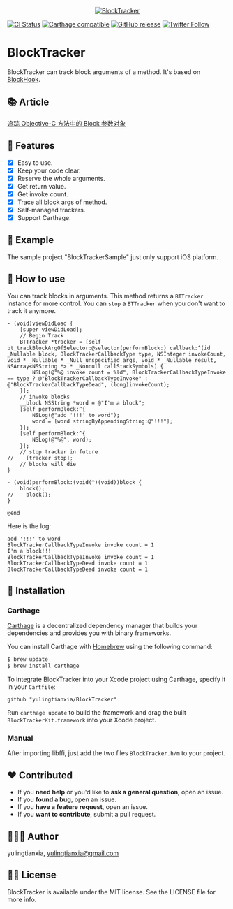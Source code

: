 <p align="center">
<a href="https://github.com/yulingtianxia/BlockTracker">
<img src="Assets/logo.png" alt="BlockTracker" />
</a>
</p>

[![CI Status](http://img.shields.io/travis/yulingtianxia/BlockTracker.svg?style=flat)](https://travis-ci.org/yulingtianxia/BlockTracker)
[![Carthage compatible](https://img.shields.io/badge/Carthage-compatible-4BC51D.svg?style=flat)](https://github.com/Carthage/Carthage)
[![GitHub release](https://img.shields.io/github/release/yulingtianxia/blocktracker.svg)](https://github.com/yulingtianxia/BlockTracker/releases)
[![Twitter Follow](https://img.shields.io/twitter/follow/yulingtianxia.svg?style=social&label=Follow)](https://twitter.com/yulingtianxia)

# BlockTracker

BlockTracker can track block arguments of a method. It's based on [BlockHook](https://github.com/yulingtianxia/BlockHook).

## 📚 Article

[追踪 Objective-C 方法中的 Block 参数对象](http://yulingtianxia.com/blog/2018/03/31/Track-Block-Arguments-of-Objective-C-Method/)

## 🌟 Features

- [x] Easy to use.
- [x] Keep your code clear.
- [x] Reserve the whole arguments.
- [x] Get return value.
- [x] Get invoke count. 
- [x] Trace all block args of method.
- [x] Self-managed trackers.
- [x] Support Carthage.

## 🔮 Example

The sample project "BlockTrackerSample" just only support iOS platform.

## 🐒 How to use

You can track blocks in arguments. This method returns a `BTTracker` instance for more control. You can `stop` a `BTTracker` when you don't want to track it anymore.

```
- (void)viewDidLoad {
    [super viewDidLoad];
    // Begin Track
    BTTracker *tracker = [self bt_trackBlockArgOfSelector:@selector(performBlock:) callback:^(id  _Nullable block, BlockTrackerCallbackType type, NSInteger invokeCount, void * _Nullable * _Null_unspecified args, void * _Nullable result, NSArray<NSString *> * _Nonnull callStackSymbols) {
        NSLog(@"%@ invoke count = %ld", BlockTrackerCallbackTypeInvoke == type ? @"BlockTrackerCallbackTypeInvoke" : @"BlockTrackerCallbackTypeDead", (long)invokeCount);
    }];
    // invoke blocks
    __block NSString *word = @"I'm a block";
    [self performBlock:^{
        NSLog(@"add '!!!' to word");
        word = [word stringByAppendingString:@"!!!"];
    }];
    [self performBlock:^{
        NSLog(@"%@", word);
    }];
    // stop tracker in future
//    [tracker stop];
    // blocks will die
}

- (void)performBlock:(void(^)(void))block {
    block();
//    block();
}

@end
```

Here is the log:

```
add '!!!' to word
BlockTrackerCallbackTypeInvoke invoke count = 1
I'm a block!!!
BlockTrackerCallbackTypeInvoke invoke count = 1
BlockTrackerCallbackTypeDead invoke count = 1
BlockTrackerCallbackTypeDead invoke count = 1
```

## 📲 Installation

### Carthage

[Carthage](https://github.com/Carthage/Carthage) is a decentralized dependency manager that builds your dependencies and provides you with binary frameworks.

You can install Carthage with [Homebrew](http://brew.sh/) using the following command:

```bash
$ brew update
$ brew install carthage
```

To integrate BlockTracker into your Xcode project using Carthage, specify it in your `Cartfile`:

```ogdl
github "yulingtianxia/BlockTracker"
```

Run `carthage update` to build the framework and drag the built `BlockTrackerKit.framework` into your Xcode project.

### Manual

After importing libffi, just add the two files `BlockTracker.h/m` to your project.

## ❤️ Contributed

- If you **need help** or you'd like to **ask a general question**, open an issue.
- If you **found a bug**, open an issue.
- If you **have a feature request**, open an issue.
- If you **want to contribute**, submit a pull request.

## 👨🏻‍💻 Author

yulingtianxia, yulingtianxia@gmail.com

## 👮🏻 License

BlockTracker is available under the MIT license. See the LICENSE file for more info.

